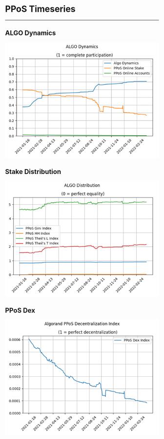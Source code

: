 # PPoS Timeseries

---

## ALGO Dynamics

![Timeseries PPoS Dynamics](images/chapter_2/timeseries/algo_dynamics.png)

## Stake Distribution

![Timeseries PPoS Distribution](images/chapter_2/timeseries/algo_distribution.png)

## PPoS Dex

![Timeseries PPoS Dex](images/chapter_2/timeseries/ppos_dex.png)
